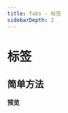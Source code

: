 ```yaml
---
title: Tabs - 标签
sidebarDepth: 2
---
```


# 标签

<h2>简单方法</h2>

**预览** 

<ClientOnly>
    <tabs-demos></tabs-demos>
</ClientOnly>